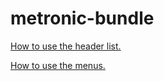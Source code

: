 # metronic-bundle

[How to use the header list.](/doc/headerList.md)

[How to use the menus.](/doc/menus.md)
